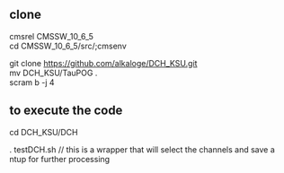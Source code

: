 ## clone<br>

cmsrel CMSSW_10_6_5<br>
cd CMSSW_10_6_5/src/;cmsenv<br>

git clone https://github.com/alkaloge/DCH_KSU.git <br>
mv DCH_KSU/TauPOG .<br>
scram b -j 4<br>

## to execute the code<br>
cd DCH_KSU/DCH<br>

. testDCH.sh // this is a wrapper that will select the channels and save a ntup for further processing<br>
